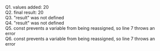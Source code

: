 Q1. values added:  20  
Q2. final result:  20  
Q3. "result" was not defined  
Q4. "result" was not defined  
Q5. const prevents a variable from being reassigned, so line 7 throws an error  
Q6. const prevents a variable from being reassigned, so line 7 throws an error  
